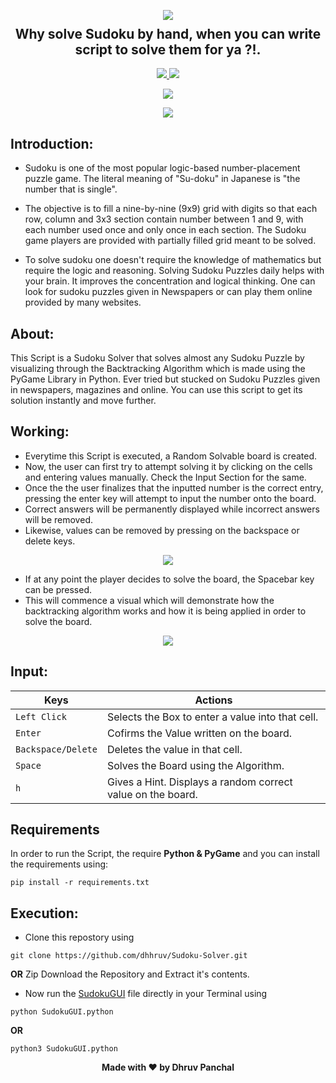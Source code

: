 <p align="center">
  <img src="https://github.com/dhhruv/Sudoku-Solver/blob/master/assets/thumbnail.png">
  <h2 align="center" style="margin-top: -4px !important;">Why solve Sudoku by hand, when you can write script to solve them for ya ?!.</h2>
  <p align="center">
    <a href="https://github.com/dhhruv/Sudoku-Solver/blob/master/LICENSE">
      <img src="https://img.shields.io/badge/license-MIT-informational">
    </a>
    <a href="https://www.python.org/">
    	<img src="https://img.shields.io/badge/python-v3.8-informational">
    </a>
  </p>
</p>
<p align="center">
	<img src="http://ForTheBadge.com/images/badges/made-with-python.svg">
</p>
<p align="center">   
	<a href="https://dev.to/dhhruv/Sudoku-Solver-download-videos-playlists-in-your-preferred-format-and-quality-4mon">
    	<img src="https://img.shields.io/badge/dev.to-0A0A0A?style=for-the-badge&logo=dev.to&logoColor=white">
    </a>
</p>

## Introduction:
-	Sudoku is one of the most popular logic-based number-placement puzzle game. The literal meaning of "Su-doku" in Japanese is "the number that is single".

-	The objective is to fill a nine-by-nine (9x9) grid with digits so that each row, column and 3x3 section contain number between 1 and 9, with each number used once and only once in each section. The Sudoku game players are provided with partially filled grid meant to be solved.

-	To solve sudoku one doesn't require the knowledge of mathematics but require the logic and reasoning. Solving Sudoku Puzzles daily helps with your brain. It improves the concentration and logical thinking. One can look for sudoku puzzles given in Newspapers or can play them online provided by many websites. 

## About:

This Script is a Sudoku Solver that solves almost any Sudoku Puzzle by visualizing through the Backtracking Algorithm which is made using the PyGame Library in Python. Ever tried but stucked on Sudoku Puzzles given in newspapers, magazines and online. You can use this script to get its solution instantly and move further.

## Working:

-	Everytime this Script is executed, a Random Solvable board is created.
-	Now, the user can first try to attempt solving it by clicking on the cells and entering values manually. Check the Input Section for the same.
-	Once the the user finalizes that the inputted number is the correct entry, pressing the enter key will attempt to input the number onto the board. 
-	Correct answers will be permanently displayed while incorrect answers will be removed. 
-	Likewise, values can be removed by pressing on the backspace or delete keys.

<p align="center">
	<img src="https://github.com/dhhruv/Sudoku-Solver/blob/master/assets/Entering%20Values.gif">
</p>

-	If at any point the player decides to solve the board, the Spacebar key can be pressed.
-	This will commence a visual which will demonstrate how the backtracking algorithm works and how it is being applied in order to solve the board.

<p align="center">
	<img src="https://github.com/dhhruv/Sudoku-Solver/blob/master/assets/Visualizer.gif">
</p>

## Input:

| Keys              | Actions                                                         |
|-------------------|-----------------------------------------------------------------|
| `Left Click`      | Selects the Box to enter a value into that cell.                |
| `Enter`           | Cofirms the Value written on the board.     |
| `Backspace/Delete`| Deletes the value in that cell.                                 |
| `Space`           | Solves the Board using the Algorithm.                           |
| `h`               | Gives a Hint. Displays a random correct value on the board.     |

## Requirements
In order to run the Script, the require **Python & PyGame** and you can install the requirements using:
```
pip install -r requirements.txt
```

## Execution:
-	Clone this repostory using
```
git clone https://github.com/dhhruv/Sudoku-Solver.git
```
**OR**
Zip Download the Repository and Extract it's contents.
-	Now run the [SudokuGUI](https://github.com/dhhruv/Sudoku-Solver/blob/master/SudokuGUI.py) file directly in your Terminal using
```
python SudokuGUI.python 
```
**OR**
```
python3 SudokuGUI.python 
```

<p align='center'><b>Made with ❤ by Dhruv Panchal</b></p>